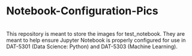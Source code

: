 <h1>Notebook-Configuration-Pics</h1><br>
This repository is meant to store the images for test_notebook. They are meant to help ensure Jupyter Notebook is properly configured for use in DAT-5301 (Data Science: Python) and DAT-5303 (Machine Learning).
